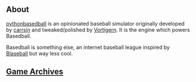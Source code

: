
## About
[pythonbasedball](https://github.com/Vortigern-The-Grey/pythonbasedball) is an opinionated baseball simulator originally developed by [carrsjn](https://github.com/carrsjn) and tweaked/polished by [Vortigern](https://github.com/Vortigern-The-Grey). It is the engine which powers Basedball.

Basedball is something else, an internet baseball league inspired by [Blaseball](https://blaseball.com) but way less cool. 

## [Game Archives](/basedball/archives/)